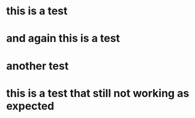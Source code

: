 # this is a test
# and again this is a test
# another test

# this is a test that still not working as expected